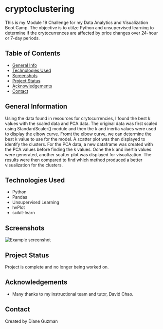 # cryptoclustering
This is my Module 19 Challenge for my Data Analytics and Visualization Boot Camp.  The objective is to utilze Python and unsupervised learning to determine if the crytocurrences are affected by price changes over 24-hour or 7-day periods.

## Table of Contents
* [General Info](#general-information)
* [Technologies Used](#technologies-used)
* [Screenshots](#screenshots)
* [Project Status](#project-status)
* [Acknowledgements](#acknowledgements)
* [Contact](#contact)


## General Information
Using the data found in resources for crytocurrencies, I found the best k values with the scaled data and PCA data.  The original data was first scaled using StandardScaler() module and then the k and inertia values were used to display the elbow curve.  Fromt the elbow curve, we can determine the best k value to use for the model.  A scatter plot was then displayed to identify the clusters.  For the PCA data, a new dataframe was created with the PCA values before finding the k values.  Ocne the k and inertia values were generated, another scatter plot was displayed for visualization.  The results were then compared to find which method produced a better visualization for the clusters.


## Technologies Used
- Python
- Pandas
- Unsupervised Learning
- hvPlot
- scikit-learn

## Screenshots
![Example screenshot](./img/screenshot.png)

## Project Status
Project is complete and no longer being worked on.

## Acknowledgements
- Many thanks to my instructional team and tutor, David Chao.


## Contact
Created by Diane Guzman
